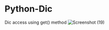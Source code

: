 # Python-Dic
Dic access using get() method
![Screenshot (19)](https://user-images.githubusercontent.com/89214910/142028458-6c686a5e-e742-4a32-8fa8-e4ee9c7cd511.png)

